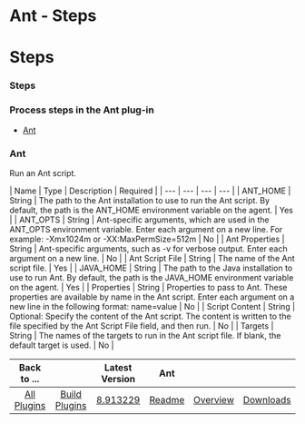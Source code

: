 
Ant - Steps
===========

# Steps



### Steps




 



### Process steps in the Ant plug-in


* [Ant](#ant)




### Ant


Run an Ant script.




| Name | 
Type | Description | Required |
| --- | --- | --- | --- |
| ANT\_HOME | String | The path to the Ant installation to use
 to run the Ant script. By default, the path is the ANT\_HOME environment variable on the agent. | Yes |
| ANT\_OPTS | 
String | Ant-specific arguments, which are used in the ANT\_OPTS environment variable. Enter each argument on a new 
line. For example: -Xmx1024m or -XX:MaxPermSize=512m | No |
| Ant Properties | String | Ant-specific arguments, such as 
-v for verbose output. Enter each argument on a new line. | No |
| Ant Script File | String | The name of the Ant script
 file. | Yes |
| JAVA\_HOME | String | The path to the Java installation to use to run Ant. By default, the path is the 
JAVA\_HOME environment variable on the agent. | Yes |
| Properties | String | Properties to pass to Ant. These 
properties are available by name in the Ant script. Enter each argument on a new line in the following format: 
name=value | No |
| Script Content | String | Optional: Specify the content of the Ant script. The content is written to
 the file specified by the Ant Script File field, and then run. | No |
| Targets | String | The names of the targets to 
run in the Ant script file. If blank, the default target is used. | No |





|Back to ...||Latest Version|Ant |||
| :---: | :---: | :---: | :---: | :---: | :---: |
|[All Plugins](../../index.md)|[Build Plugins](../README.md)|[8.913229](https://raw.githubusercontent.com/UrbanCode/IBM-UCB-PLUGINS/main/files/Ant/Ant-8.913229.zip)|[Readme](README.md)|[Overview](overview.md)|[Downloads](downloads.md)|
